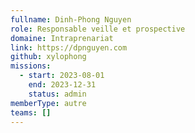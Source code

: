 ```yaml
---
fullname: Dinh-Phong Nguyen
role: Responsable veille et prospective
domaine: Intraprenariat
link: https://dpnguyen.com
github: xylophong
missions:
  - start: 2023-08-01
    end: 2023-12-31
    status: admin
memberType: autre
teams: []
---
```

